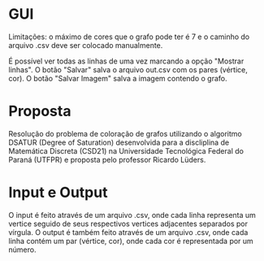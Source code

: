 # GUI

Limitações: o máximo de cores que o grafo pode ter é 7 e o caminho do arquivo .csv deve ser colocado manualmente. 

É possível ver todas as linhas de uma vez marcando a opção "Mostrar linhas".
O botão "Salvar" salva o arquivo out.csv com os pares (vértice, cor).
O botão "Salvar Imagem" salva a imagem contendo o grafo.

# Proposta

Resolução do problema de coloração de grafos utilizando o algoritmo DSATUR (Degree of Saturation) desenvolvida para a discliplina de Matemática Discreta (CSD21) na Universidade Tecnológica Federal do Paraná (UTFPR) e proposta pelo professor Ricardo Lüders.

# Input e Output

O input é feito através de um arquivo .csv, onde cada linha representa um vertice seguido de seus respectivos vertices adjacentes separados por vírgula.
O output é também feito através de um arquivo .csv, onde cada linha contém um par (vértice, cor), onde cada cor é representada por um número.

